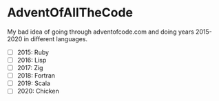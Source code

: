 # AdventOfAllTheCode
My bad idea of going through adventofcode.com and doing years 2015-2020 in different languages.

- [ ] 2015: Ruby
- [ ] 2016: Lisp
- [ ] 2017: Zig
- [ ] 2018: Fortran
- [ ] 2019: Scala
- [ ] 2020: Chicken
